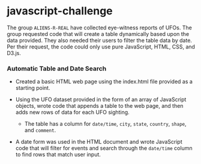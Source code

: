 # javascript-challenge

The group `ALIENS-R-REAL` have collected eye-witness reports of UFOs. The group requested code that will create a table dynamically based upon the data provided. They also needed their users to filter the table data by date. Per their request, the code could only use pure JavaScript, HTML, CSS, and D3.js. 

### Automatic Table and Date Search

* Created a basic HTML web page using the index.html file provided as a starting point.

* Using the UFO dataset provided in the form of an array of JavaScript objects, wrote code that appends a table to the web page, and then adds new rows of data for each UFO sighting.

  * The table has a column for `date/time`, `city`, `state`, `country`, `shape`, and `comment`.

* A date form was used in the HTML document and wrote JavaScript code that will filter for events and search through the `date/time` column to find rows that match user input.